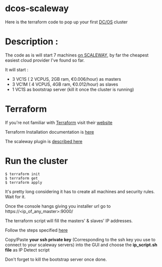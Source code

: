 # dcos-scaleway

Here is the terraform code to pop up your first [DC/OS](https://mesosphere.com/blog/dcos-1_10-kubernetes/) cluster

# Description :

The code as is will start 7 machines [on SCALEWAY](https://www.scaleway.com/), by far the cheapest easiest cloud provider I've found so far.

It will start :

* 3 VC1S ( 2 VCPUS, 2GB ram, €0.006/hour) as masters   
* 3 VC1M ( 4 VCPUS, 4GB ram, €0.012/hour) as slaves
* 1 VC1S as bootstrap server (kill it once the cluster is running)

# Terraform

If you're not familiar with [Terraform](https://www.terraform.io/) visit their [website](https://www.terraform.io/)

Terraform Installation documentation is [here](https://www.terraform.io/intro/getting-started/install.html)

The scaleway plugin is [described here](https://www.terraform.io/docs/providers/scaleway/index.html)

# Run the cluster

```
$ terraform init 
$ terraform get
$ terraform apply

```

It's pretty long considering it has to create all machines and security rules. Wait for it.

Once the console hangs giving you installer url go to https://<ip_of_any_master>:9000/

The terraform script will fill the masters' & slaves' IP addresses.

Follow the steps specified [here](https://dcos.io/docs/1.7/administration/installing/custom/gui/)

Copy/Paste **your ssh private key** (Corresponding to the ssh key you use to connect to your scaleway servers) into the GUI and choose the **ip_script.sh file** as IP Detect script 

Don't forget to kill the bootstrap server once done. 
